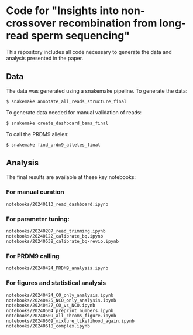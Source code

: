 # Code for "Insights into non-crossover recombination from long-read sperm sequencing"

This repository includes all code necessary to generate the data and analysis presented in the paper. 

## Data
The data was generated using a snakemake pipeline. To generate the data:
```
$ snakemake annotate_all_reads_structure_final
```

To generate data needed for manual validation of reads:
```
$ snakemake create_dashboard_bams_final
```

To call the PRDM9 alleles:
```
$ snakemake find_prdm9_alleles_final
```

## Analysis
The final results are available at these key notebooks:

### For manual curation
```
notebooks/20240113_read_dashboard.ipynb
```
### For parameter tuning:
```
notebooks/20240207_read_trimming.ipynb
notebooks/20240122_calibrate_bq.ipynb
notebooks/20240538_calibrate_bq-revio.ipynb
```
### For PRDM9 calling
```
notebooks/20240424_PRDM9_analysis.ipynb
```
### For figures and statistical analysis
```
notebooks/20240424_CO_only_analysis.ipynb
notebooks/20240425_NCO_only_analysis.ipynb
notebooks/20240427_CO_vs_NCO.ipynb
notebooks/20240504_preprint_numbers.ipynb
notebooks/20240509_all_chroms_figure.ipynb
notebooks/20240509_mixture_likelihood_again.ipynb
notebooks/20240618_complex.ipynb
```
```
